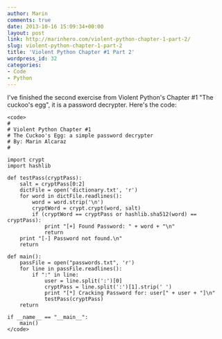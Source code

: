 ```yaml
---
author: Marin
comments: true
date: 2013-10-16 15:09:34+00:00
layout: post
link: http://marinhero.com/violent-python-chapter-1-part-2/
slug: violent-python-chapter-1-part-2
title: 'Violent Python Chapter #1 Part 2'
wordpress_id: 32
categories:
- Code
- Python
---
```


I've finished the second exercise from Violent Python's Chapter #1 "The cuckoo's egg", it is a password decrypter.
Here's the code:

    <code>
    #
    # Violent Python Chapter #1
    # The Cuckoo's Egg: a simple password decrypter
    # By: Marin Alcaraz
    #
    
    import crypt
    import hashlib
    
    def testPass(cryptPass):
        salt = cryptPass[0:2]
        dictFile = open('dictionary.txt', 'r')
        for word in dictFile.readlines():
            word = word.strip('\n')
            cryptWord = crypt.crypt(word, salt)
            if (cryptWord == cryptPass or hashlib.sha512(word) == cryptPass):
                print "[+] Found Password: " + word + "\n"
                return
        print "[-] Password not found.\n"
        return
    
    def main():
        passFile = open("passwords.txt", 'r')
        for line in passFile.readlines():
            if ":" in line:
                user = line.split(':')[0]
                cryptPass = line.split(':')[1].strip(' ')
                print "[*] Cracking Password for: user[" + user + "]\n"
                testPass(cryptPass)
        return
    
    if __name__ == "__main__":
        main()
    </code>
    
